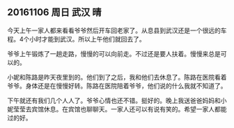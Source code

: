 ## 20161106 周日  武汉  晴

今天上午一家人都来看看爷爷然后开车回老家了。从息县到武汉还是一个很远的车程。4个小时才能到武汉。所以上午他们就回去了。


爷爷上午锻炼了一趟走路，慢慢的可以向前走。不过还是要人扶着。慢慢来总是可以的。


小妮和陈路是昨天夜里到的。他们到了之后，我和他们去休息了。陈路在医院看着爷爷。身体还是在慢慢好转。陈路在医院陪着爷爷，他们说的什么我就不知道了。


下午就还有我们几个人人了。爷爷心情也还不错。挺好的。晚上我送爸爸妈妈和小妮莹莹去宾馆休息。在宾馆也聊聊天。一家人还可以有说有笑的。希望一家人都能过的好。 

